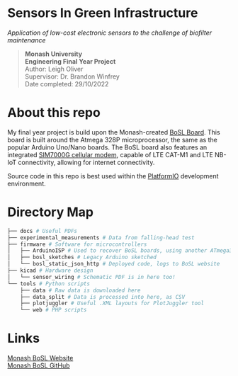 # Sensors In Green Infrastructure
*Application of low-cost electronic sensors to the challenge of biofilter maintenance* <br>
> **Monash University** <br>
> **Engineering Final Year Project** <br>
> Author: Leigh Oliver <br>
> Supervisor: Dr. Brandon Winfrey <br>
> Date completed: 29/10/2022 <br>

# About this repo
My final year project is build upon the Monash-created [BoSL Board](http://www.bosl.com.au/). This board is built around the Atmega 328P microprocessor, the same as the popular Arduino Uno/Nano boards. The BoSL board also features an integrated [SIM7000G cellular modem](https://www.simcom.com/product/SIM7000G.html), capable of LTE CAT-M1 and LTE NB-IoT connectivity, allowing for internet connectivity.

Source code in this repo is best used within the [PlatformIO](https://platformio.org/) development environment.

# Directory Map
```bash
├── docs # Useful PDFs
├── experimental_measurements # Data from falling-head test
├── firmware # Software for microcontrollers
│   ├── ArduinoISP # Used to recover BoSL boards, using another ATmega32u4
│   ├── bosl_sketches # Legacy Arduino sketched
│   └── bosl_static_json_http # Deployed code, logs to BoSL website
├── kicad # Hardware design
│   └── sensor_wiring # Schematic PDF is in here too!
└── tools # Python scripts
    ├── data # Raw data is downloaded here
    ├── data_split # Data is processed into here, as CSV
    ├── plotjuggler # Useful .XML layouts for PlotJuggler tool
    └── web # PHP scripts
```

# Links
[Monash BoSL Website](http://www.bosl.com.au/)<br>
[Monash BoSL GitHub](https://github.com/Monash-BoSL/Monash-BoSL)
